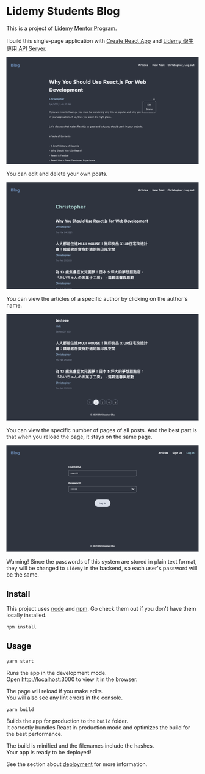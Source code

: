 # Lidemy Students Blog

This is a project of [Lidemy Mentor Program](https://github.com/Lidemy/mentor-program-4th).

I build this single-page application with [Create React App](https://github.com/facebook/create-react-app) and [Lidemy 學生專用 API Server](https://github.com/Lidemy/lidemy-student-json-api-server).

![Lidemy Students Blog - Single Post Page](./screenshots/lidemy-students-blog-post.png)

You can edit and delete your own posts.

![Lidemy Students Blog - Author's Posts Page](./screenshots/lidemy-students-blog-authorPosts.png)

You can view the articles of a specific author by clicking on the author's name.

![Lidemy Students Blog - Article Pagination](./screenshots/lidemy-students-blog-pagination.png)

You can view the specific number of pages of all posts. And the best part is that when you reload the page, it stays on the same page.

![Lidemy Students Blog - Login Page](./screenshots/lidemy-students-blog-login.png)

Warning! Since the passwords of this system are stored in plain text format, they will be changed to `Lidemy` in the backend, so each user's password will be the same.

## Install

This project uses [node](http://nodejs.org) and [npm](https://npmjs.com). Go check them out if you don't have them locally installed.

```sh
npm install
```

## Usage

```sh
yarn start
```

Runs the app in the development mode.\
Open [http://localhost:3000](http://localhost:3000) to view it in the browser.

The page will reload if you make edits.\
You will also see any lint errors in the console.

```sh
yarn build
```

Builds the app for production to the `build` folder.\
It correctly bundles React in production mode and optimizes the build for the best performance.

The build is minified and the filenames include the hashes.\
Your app is ready to be deployed!

See the section about [deployment](https://facebook.github.io/create-react-app/docs/deployment) for more information.
